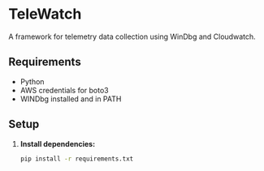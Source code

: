 # TeleWatch
A framework for telemetry data collection using WinDbg and Cloudwatch.

## Requirements

- Python
- AWS credentials for boto3
- WINDbg installed and in PATH

## Setup

1. **Install dependencies:**
   ```sh
   pip install -r requirements.txt
